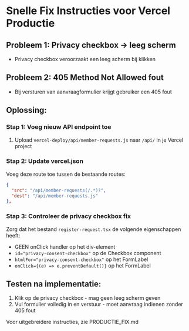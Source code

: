 # Snelle Fix Instructies voor Vercel Productie

## Probleem 1: Privacy checkbox → leeg scherm
- Privacy checkbox veroorzaakt een leeg scherm bij klikken

## Probleem 2: 405 Method Not Allowed fout
- Bij versturen van aanvraagformulier krijgt gebruiker een 405 fout

## Oplossing:

### Stap 1: Voeg nieuw API endpoint toe
1. Upload `vercel-deploy/api/member-requests.js` naar `/api/` in je Vercel project

### Stap 2: Update vercel.json
Voeg deze route toe tussen de bestaande routes:
```json
{
  "src": "/api/member-requests(/.*)?",
  "dest": "/api/member-requests.js"
},
```

### Stap 3: Controleer de privacy checkbox fix
Zorg dat het bestand `register-request.tsx` de volgende eigenschappen heeft:
- GEEN onClick handler op het div-element
- `id="privacy-consent-checkbox"` op de Checkbox component
- `htmlFor="privacy-consent-checkbox"` op het FormLabel
- `onClick={(e) => e.preventDefault()}` op het FormLabel

## Testen na implementatie:
1. Klik op de privacy checkbox - mag geen leeg scherm geven
2. Vul formulier volledig in en verstuur - moet aanvraag indienen zonder 405 fout

Voor uitgebreidere instructies, zie PRODUCTIE_FIX.md